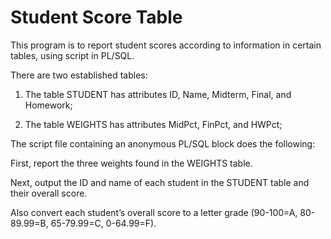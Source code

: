 # Student Score Table

This program is to report student scores according to information in certain tables, using script in PL/SQL.


There are two established tables:

1. The table STUDENT has attributes ID, Name, Midterm, Final, and Homework;

2. The table WEIGHTS has attributes MidPct, FinPct, and HWPct;


The script file containing an anonymous PL/SQL block does the following:  

First, report the three weights found in the WEIGHTS table.

Next, output the ID and name of each student in the STUDENT table and their overall score.

Also convert each student’s overall score to a letter grade (90-100=A, 80-89.99=B, 65-79.99=C, 0-64.99=F).
